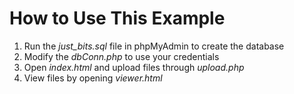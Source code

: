 # How to Use This Example

1. Run the *just_bits.sql* file in phpMyAdmin to create the database
2. Modify the *dbConn.php* to use your credentials
3. Open *index.html* and upload files through *upload.php*
4. View files by opening *viewer.html*